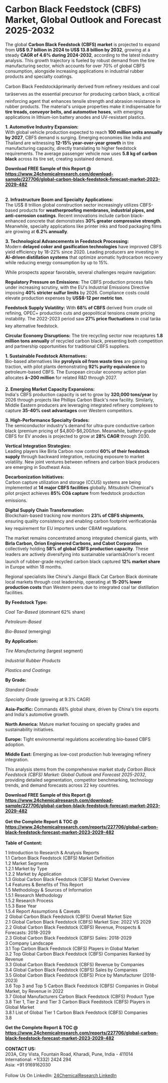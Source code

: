 <h1>Carbon Black Feedstock (CBFS) Market, Global Outlook and Forecast 2025-2032</h1><p>The global <strong>Carbon Black Feedstock (CBFS) market</strong> is projected to expand from <strong>US$ 9.7 billion in 2024 to US$ 13.8 billion by 2032</strong>, growing at a steady <strong>CAGR of 4.6% during 2024-2032</strong>, according to the latest industry analysis. This growth trajectory is fueled by robust demand from the tire manufacturing sector, which accounts for over 70% of global CBFS consumption, alongside increasing applications in industrial rubber products and specialty coatings.</p><p>Carbon Black Feedstockâprimarily derived from refinery residues and coal tarâserves as the essential precursor for producing carbon black, a critical reinforcing agent that enhances tensile strength and abrasion resistance in rubber products. The material's unique properties make it indispensable for <strong>tire treads, conveyor belts, and automotive hoses</strong>, with emerging applications in lithium-ion battery anodes and UV-resistant plastics.</p><p><strong>1. Automotive Industry Expansion:</strong><br>
With global vehicle production expected to reach <strong>100 million units annually by 2027</strong>, CBFS demand is surging. Emerging economies like India and Thailand are witnessing <strong>12-15% year-over-year growth</strong> in tire manufacturing capacity, directly translating to higher feedstock requirements. The average passenger vehicle now uses <strong>5.8 kg of carbon black</strong> across its tire set, creating sustained demand.</p><div><b>Download FREE Sample of this Report @ 
            <a href="https://www.24chemicalresearch.com/download-sample/227706/global-carbon-black-feedstock-forecast-market-2023-2029-482">
            https://www.24chemicalresearch.com/download-sample/227706/global-carbon-black-feedstock-forecast-market-2023-2029-482</a></b></div><br><p><strong>2. Infrastructure Boom and Specialty Applications:</strong><br>
The US$ 8 trillion global construction sector increasingly utilizes CBFS-based products for <strong>weatherproofing membranes, industrial pipes, and anti-corrosion coatings</strong>. Recent innovations include carbon black-enhanced concrete that demonstrates <strong>30% greater compressive strength</strong>. Meanwhile, specialty applications like printer inks and food packaging films are growing at <strong>6.2% annually</strong>.</p><p><strong>3. Technological Advancements in Feedstock Processing:</strong><br>
Modern <strong>delayed coker and gasification technologies</strong> have improved CBFS yield efficiency by 18-22% since 2020. Leading producers are investing in <strong>AI-driven distillation systems</strong> that optimize aromatic hydrocarbon recovery while reducing energy consumption by up to 15%.</p><p>While prospects appear favorable, several challenges require navigation:</p><p><strong>Regulatory Pressure on Emissions:</strong> The CBFS production process falls under increasing scrutiny, with the EU's Industrial Emissions Directive imposing <strong>40% stricter sulfur limits</strong> by 2026. Compliance costs could elevate production expenses by <strong>US$8-12 per metric ton</strong>.</p><p><strong>Feedstock Supply Volatility:</strong> With <strong>68% of CBFS</strong> derived from crude oil refining, OPEC+ production cuts and geopolitical tensions create pricing instability. The 2022-2023 period saw <strong>27% price fluctuations</strong> in coal tarâa key alternative feedstock.</p><p><strong>Circular Economy Disruptions:</strong> The tire recycling sector now recaptures <strong>1.8 million tons annually</strong> of recycled carbon black, presenting both competition and partnership opportunities for traditional CBFS suppliers.</p><p><strong>1. Sustainable Feedstock Alternatives:</strong><br>
Bio-based alternatives like <strong>pyrolysis oil from waste tires</strong> are gaining traction, with pilot plants demonstrating <strong>92% purity equivalence</strong> to petroleum-based CBFS. The European circular economy action plan allocates <strong>â¬200 million</strong> for related R&amp;D through 2027.</p><p><strong>2. Emerging Market Capacity Expansions:</strong><br>
India's CBFS production capacity is set to grow by <strong>320,000 tons/year</strong> by 2026 through projects like Phillips Carbon Black's new facility. Similarly, Middle Eastern producers are leveraging integrated refinery complexes to capture <strong>35-40% cost advantages</strong> over Western competitors.</p><p><strong>3. High-Performance Specialty Grades:</strong><br>
The semiconductor industry's demand for ultra-pure conductive carbon black (premium pricing of $4,800-$6,200/ton. Meanwhile, battery-grade CBFS for EV anodes is projected to grow at <strong>28% CAGR</strong> through 2030.</p><p><strong>Vertical Integration Strategies:</strong><br>
    Leading players like Birla Carbon now control <strong>60% of their feedstock supply</strong> through backward integration, reducing exposure to market volatility. New joint ventures between refiners and carbon black producers are emerging in Southeast Asia.</p><p><strong>Decarbonization Initiatives:</strong><br>
    Carbon capture utilization and storage (CCUS) systems are being implemented at <strong>14 major CBFS facilities</strong> globally. Mitsubishi Chemical's pilot project achieves <strong>85% COâ capture</strong> from feedstock production emissions.</p><p><strong>Digital Supply Chain Transformation:</strong><br>
    Blockchain-based tracking now monitors <strong>23% of CBFS shipments</strong>, ensuring quality consistency and enabling carbon footprint verificationâa key requirement for EU importers under CBAM regulations.</p><p>The market remains concentrated among integrated chemical giants, with <strong>Birla Carbon, Orion Engineered Carbons, and Cabot Corporation</strong> collectively holding <strong>58% of global CBFS production capacity</strong>. These leaders are actively diversifying into sustainable variantsâOrion's recent launch of rubber-grade recycled carbon black captured <strong>12% market share</strong> in Europe within 18 months.</p><p>Regional specialists like China's Jiangxi Black Cat Carbon Black dominate local markets through cost leadership, operating at <strong>15-20% lower production costs</strong> than Western peers due to integrated coal tar distillation facilities.</p><p><strong>By Feedstock Type:</strong></p><p><em>Coal Tar-Based</em> (dominant 62% share)</p><p><em>Petroleum-Based</em></p><p><em>Bio-Based</em> (emerging)</p><p><strong>By Application:</strong></p><p><em>Tire Manufacturing</em> (largest segment)</p><p><em>Industrial Rubber Products</em></p><p><em>Plastics and Coatings</em></p><p><strong>By Grade:</strong></p><p><em>Standard Grade</em></p><p><em>Specialty Grade</em> (growing at 9.3% CAGR)</p><p><strong>Asia-Pacific:</strong> Commands 48% global share, driven by China's tire exports and India's automotive growth.</p><p><strong>North America:</strong> Mature market focusing on specialty grades and sustainability initiatives.</p><p><strong>Europe:</strong> Tight environmental regulations accelerating bio-based CBFS adoption.</p><p><strong>Middle East:</strong> Emerging as low-cost production hub leveraging refinery integration.</p><p>This analysis stems from the comprehensive market study <em>Carbon Black Feedstock (CBFS) Market: Global Outlook and Forecast 2025-2032</em>, providing detailed segmentation, competitor benchmarking, technology trends, and demand forecasts across 22 key countries.</p><div><b>Download FREE Sample of this Report @ 
            <a href="https://www.24chemicalresearch.com/download-sample/227706/global-carbon-black-feedstock-forecast-market-2023-2029-482">
            https://www.24chemicalresearch.com/download-sample/227706/global-carbon-black-feedstock-forecast-market-2023-2029-482</a></b></div><br><div><b>Get the Complete Report & TOC @ 
            <a href="https://www.24chemicalresearch.com/reports/227706/global-carbon-black-feedstock-forecast-market-2023-2029-482">
            https://www.24chemicalresearch.com/reports/227706/global-carbon-black-feedstock-forecast-market-2023-2029-482</a></b></div><br>
            <b>Table of Content:</b><p>1 Introduction to Research & Analysis Reports<br />
    1.1 Carbon Black Feedstock (CBFS) Market Definition<br />
    1.2 Market Segments<br />
        1.2.1 Market by Type<br />
        1.2.2 Market by Application<br />
    1.3 Global Carbon Black Feedstock (CBFS) Market Overview<br />
    1.4 Features & Benefits of This Report<br />
    1.5 Methodology & Sources of Information<br />
        1.5.1 Research Methodology<br />
        1.5.2 Research Process<br />
        1.5.3 Base Year<br />
        1.5.4 Report Assumptions & Caveats<br />
2 Global Carbon Black Feedstock (CBFS) Overall Market Size<br />
    2.1 Global Carbon Black Feedstock (CBFS) Market Size: 2022 VS 2029<br />
    2.2 Global Carbon Black Feedstock (CBFS) Revenue, Prospects & Forecasts: 2018-2029<br />
    2.3 Global Carbon Black Feedstock (CBFS) Sales: 2018-2029<br />
3 Company Landscape<br />
    3.1 Top Carbon Black Feedstock (CBFS) Players in Global Market<br />
    3.2 Top Global Carbon Black Feedstock (CBFS) Companies Ranked by Revenue<br />
    3.3 Global Carbon Black Feedstock (CBFS) Revenue by Companies<br />
    3.4 Global Carbon Black Feedstock (CBFS) Sales by Companies<br />
    3.5 Global Carbon Black Feedstock (CBFS) Price by Manufacturer (2018-2023)<br />
    3.6 Top 3 and Top 5 Carbon Black Feedstock (CBFS) Companies in Global Market, by Revenue in 2022<br />
    3.7 Global Manufacturers Carbon Black Feedstock (CBFS) Product Type<br />
    3.8 Tier 1, Tier 2 and Tier 3 Carbon Black Feedstock (CBFS) Players in Global Market<br />
        3.8.1 List of Global Tier 1 Carbon Black Feedstock (CBFS) Companies<br />
        3.8</p><div><b>Get the Complete Report & TOC @ 
            <a href="https://www.24chemicalresearch.com/reports/227706/global-carbon-black-feedstock-forecast-market-2023-2029-482">
            https://www.24chemicalresearch.com/reports/227706/global-carbon-black-feedstock-forecast-market-2023-2029-482</a></b></div><br><b>CONTACT US:</b><br>
            203A, City Vista, Fountain Road, Kharadi, Pune, India - 411014<br>
            International: +1(332) 2424 294<br>
            Asia: +91 9169162030 <br><br>
            Follow Us On LinkedIn: <a href="https://www.linkedin.com/company/24chemicalresearch/">24ChemicalResearch LinkedIn</a>